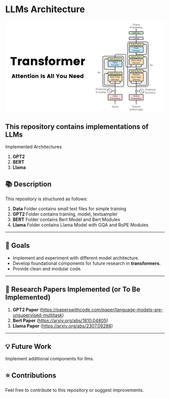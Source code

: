 # LLMs Architecture 
![Alt Text](images/Transformer.png)


This repository contains implementations of **LLMs**
---

Implemented Architectures
1. **GPT2**
2. **BERT**
3. **Llama**

## 📚 Description  

This repository is structured as follows:
1. **Data** Folder contains small text files for simple training 
2. **GPT2** Folder contains training, model, textsampler 
3. **BERT** Folder contains Bert Model and Bert Modules
4. **Llama** Folder contains Llama Model with GQA and RoPE Modules  

---

## 🚀 Goals  
- Implement and experiment with different model architecture. 
- Develop foundational components for future research in **transformers**.
- Provide clean and modular code.

---

## 📝 Research Papers Implemented (or To Be Implemented)
1. **GPT2 Paper** (https://paperswithcode.com/paper/language-models-are-unsupervised-multitask)
2. **Bert Paper** (https://arxiv.org/abs/1810.04805)
3. **Llama Paper** (https://arxiv.org/abs/2307.09288) 

---

## 💡 Future Work  
Implement additional components for llms.

## ⭐ Contributions
Feel free to contribute to this repository or suggest improvements.